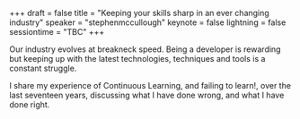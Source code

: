+++
draft = false
title = "Keeping your skills sharp in an ever changing industry"
speaker = "stephenmccullough"
keynote = false
lightning = false
sessiontime = "TBC"
+++

Our industry evolves at breakneck speed. Being a developer is rewarding but keeping up with the latest technologies, techniques and tools is a constant struggle.

I share my experience of Continuous Learning, and failing to learn!, over the last seventeen years, discussing what I have done wrong, and what I have done right.